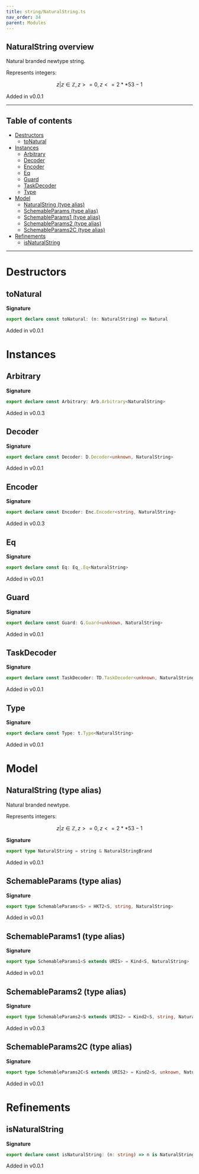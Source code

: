 ```yaml
---
title: string/NaturalString.ts
nav_order: 34
parent: Modules
---
```


## NaturalString overview

Natural branded newtype string.

Represents integers:

```math
 { z | z ∈ ℤ, z >= 0, z <= 2 ** 53 - 1 }
```

Added in v0.0.1

---

<h2 class="text-delta">Table of contents</h2>

- [Destructors](#destructors)
  - [toNatural](#tonatural)
- [Instances](#instances)
  - [Arbitrary](#arbitrary)
  - [Decoder](#decoder)
  - [Encoder](#encoder)
  - [Eq](#eq)
  - [Guard](#guard)
  - [TaskDecoder](#taskdecoder)
  - [Type](#type)
- [Model](#model)
  - [NaturalString (type alias)](#naturalstring-type-alias)
  - [SchemableParams (type alias)](#schemableparams-type-alias)
  - [SchemableParams1 (type alias)](#schemableparams1-type-alias)
  - [SchemableParams2 (type alias)](#schemableparams2-type-alias)
  - [SchemableParams2C (type alias)](#schemableparams2c-type-alias)
- [Refinements](#refinements)
  - [isNaturalString](#isnaturalstring)

---

# Destructors

## toNatural

**Signature**

```ts
export declare const toNatural: (n: NaturalString) => Natural
```

Added in v0.0.1

# Instances

## Arbitrary

**Signature**

```ts
export declare const Arbitrary: Arb.Arbitrary<NaturalString>
```

Added in v0.0.3

## Decoder

**Signature**

```ts
export declare const Decoder: D.Decoder<unknown, NaturalString>
```

Added in v0.0.1

## Encoder

**Signature**

```ts
export declare const Encoder: Enc.Encoder<string, NaturalString>
```

Added in v0.0.3

## Eq

**Signature**

```ts
export declare const Eq: Eq_.Eq<NaturalString>
```

Added in v0.0.1

## Guard

**Signature**

```ts
export declare const Guard: G.Guard<unknown, NaturalString>
```

Added in v0.0.1

## TaskDecoder

**Signature**

```ts
export declare const TaskDecoder: TD.TaskDecoder<unknown, NaturalString>
```

Added in v0.0.1

## Type

**Signature**

```ts
export declare const Type: t.Type<NaturalString>
```

Added in v0.0.1

# Model

## NaturalString (type alias)

Natural branded newtype.

Represents integers:

```math
 { z | z ∈ ℤ, z >= 0, z <= 2 ** 53 - 1 }
```

**Signature**

```ts
export type NaturalString = string & NaturalStringBrand
```

Added in v0.0.1

## SchemableParams (type alias)

**Signature**

```ts
export type SchemableParams<S> = HKT2<S, string, NaturalString>
```

Added in v0.0.1

## SchemableParams1 (type alias)

**Signature**

```ts
export type SchemableParams1<S extends URIS> = Kind<S, NaturalString>
```

Added in v0.0.1

## SchemableParams2 (type alias)

**Signature**

```ts
export type SchemableParams2<S extends URIS2> = Kind2<S, string, NaturalString>
```

Added in v0.0.3

## SchemableParams2C (type alias)

**Signature**

```ts
export type SchemableParams2C<S extends URIS2> = Kind2<S, unknown, NaturalString>
```

Added in v0.0.1

# Refinements

## isNaturalString

**Signature**

```ts
export declare const isNaturalString: (n: string) => n is NaturalString
```

Added in v0.0.1
